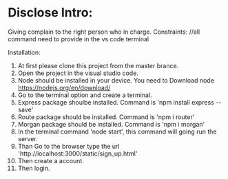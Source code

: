 # Disclose Intro:
Giving complain to the right person who in charge.
Constraints:
 //all command need to provide in the vs code terminal

Installation:

1. At first please clone this project from the master brance.
2. Open the project in the visual studio code.
3. Node should be installed in your device. You need to Download node https://nodejs.org/en/download/
4. Go to the terminal option and create a terminal.
5. Express package shoulbe installed. Command is 'npm install express --save'
6. Route package should be installed. Command is 'npm i router'
7. Morgan  package should be installed. Command is 'npm i morgan'
8. In the terminal command 'node start', this command will going run the server.
9. Than Go to the browser type the url 'http://localhost:3000/static/sign_up.html'
10. Then create a account.
11. Then login.

